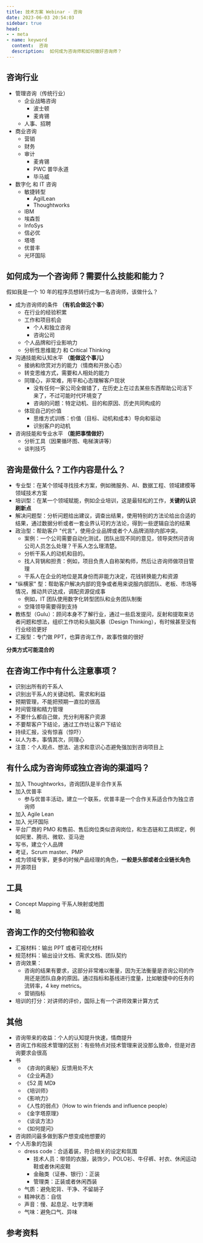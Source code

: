 ```yaml
---
title: 技术方案 Webinar - 咨询
date: 2023-06-03 20:54:03
sidebar: true
head:
- - meta
- name: keyword
  content:  咨询
  description:  如何成为咨询师和如何做好咨询师？
---
```


## 咨询行业

- 管理咨询（传统行业）
  - 企业战略咨询
    - 波士顿
    - 麦肯锡
  - 人事、招聘
- 商业咨询
  - 营销
  - 财务
  - 审计
    - 麦肯锡
    - PWC 普华永道
    - 毕马威
- 数字化 和 IT 咨询
  - 敏捷转型
    - AgilLean
    - Thoughtworks
  - IBM
  - 埃森哲
  - InfoSys
  - 信必优
  - 塔塔
  - 优普丰
  - 光环国际

## 如何成为一个咨询师？需要什么技能和能力？

假如我是一个 10 年的程序员想转行成为一名咨询师，该做什么？

- 成为咨询师的条件 **（有机会做这个事）**
  - 在行业的经验积累
  - 工作和项目机会
    - 个人和独立咨询
    - 咨询公司
  - 个人品牌和行业影响力
  - 分析性思维能力 和 Critical Thinking
- 沟通技能和认知水平 **（能做这个事儿）**
  - 接纳和欣赏对方的能力（情商和开放心态）
  - 转变思维方式，需要和人相处的能力
  - 同理心，非常难，用平和心态理解客户现状
    - 没有任何一家公司全做错了，在历史上在过去某些东西帮助公司活下来了，不过可能时代环境变了
    - 咨询的问题：特定动机、目的和原因、历史共同构成的
  - 体现自己的价值
    - 思维方式训练：价值（目标、动机和成本）导向和驱动
    - 识别客户的动机
- 咨询技能和专业水平 **（能把事情做好）**
  - 分析工具（因果循环图、电梯演讲等）
  - 谈判技巧

## 咨询是做什么？工作内容是什么？

- 专业型：在某个领域寻找技术方案，例如微服务、AI、数据工程、领域建模等领域技术方案
- 培训型：在某一个领域赋能，例如企业培训，这是最轻松的工作，**关键的认识刷新点**
- 解决问题型：分析问题给出建议，调查出结果，使用特别的方法论给出合适的结果，通过数据分析或者一套业界认可的方法论，得到一些逻辑自洽的结果
- 政治型：帮助客户 "代言"，使用企业品牌或者个人品牌消除内部冲突。
  - 案例：一个公司需要自动化测试，团队出现不同的意见，领导突然问咨询公司人员怎么处理？干系人怎么理清楚。
  - 分析干系人的动机和目的。
  - 找人背锅和担责：例如，项目负责人自称架构师，然后让咨询师做项目管理
  - 干系人在企业的地位是其身份而非能力决定，花钱转换能力和资源
- "纵横家" 型：帮助客户解决内部的竞争或者用来说服内部团队、老板、市场等情况，推动共识达成，调配资源促成事
  - 例如，IT 团队使用数字化转型团队和业务团队制衡
  - 空降领导需要得到支持
- 教练型（Gulu）：顾问本身不了解行业，通过一些启发提问，反射和提取来访者问题和想法，组织工作坊和头脑风暴（Design Thinking），有时候甚至没有行业经验更好
- 汇报型：专门做 PPT，也算咨询工作，故事性做的很好

**分类方式可能混合的**

## 在咨询工作中有什么注意事项？

- 识别出所有的干系人
- 识别出干系人的关键动机、需求和利益
- 预期管理，不能把预期一直拉的很高
- 时间管理和精力管理
- 不要什么都自己做，充分利用客户资源
- 不要帮客户下结论，通过工作坊让客户下结论
- 持续汇报，没有惊喜（惊吓）
- 以人为本，事情其次，同理心
- 注意：个人观点、想法、追求和意识心态避免强加到咨询项目上

## 有什么成为咨询师或独立咨询的渠道吗？

- 加入 Thoughtworks，咨询团队是半合作关系
- 加入优普丰
  - 参与优普丰活动，建立一个联系，优普丰是一个合作关系适合作为独立咨询师
- 加入 Agile Lean
- 加入 光环国际
- 平台厂商的 PMO 和售前、售后岗位类似咨询岗位，和生态链和工具绑定，例如阿里、腾讯、微软、亚马逊
- 写书，建立个人品牌
- 考证，Scrum master、PMP
- 成为领域专家，更多的时候产品经理的角色，**一般是头部或者企业链长角色**
- 开源项目

## 工具

- Concept Mapping 干系人映射或地图
- 略

## 咨询工作的交付物和验收

- 汇报材料：输出 PPT 或者可视化材料
- 规范材料：输出设计文档、需求文档、团队契约
- 咨询效果：
  - 咨询的结果有要求，这部分非常难以衡量，因为无法衡量是咨询公司的作用还是团队自身的原因。通过指标和基线进行度量，比如敏捷中的任务的流转率，4 key metrics。
  - 营销指标
- 培训的打分：对讲师的评价，国际上有一个讲师效果计算方式

## 其他

- 咨询带来的收益：个人的认知提升快速，情商提升
- 咨询工作和技术管理的区别：有些特点对技术管理来说没那么致命，但是对咨询要求会很高
- 书
  - 《咨询的奥秘》反馈用处不大
  - 《企业再造》
  - 《52 周 MD》
  - 《培训师》
  - 《影响力》
  - 《人性的弱点》（How to win friends and influence people）
  - 《金字塔原理》
  - 《谈谈方法》
  - 《如何提问》
- 咨询顾问最多做到客户想变成他想要的
- 个人形象的包装
  - dress code：合适着装，符合相关的设定和氛围
    - 技术人员：带领的衣服，装饰少，POLO衫、牛仔裤、衬衣、休闲运动鞋或者休闲皮鞋
    - 金融类（证券、银行）：正装
    - 管理类：正装或者休闲西装
  - 气质：避免驼背、干净、不留胡子
  - 精神状态：自信
  - 声音：慢、起息足、吐字清晰
  - 气味：避免口气、异味

## 参考资料
